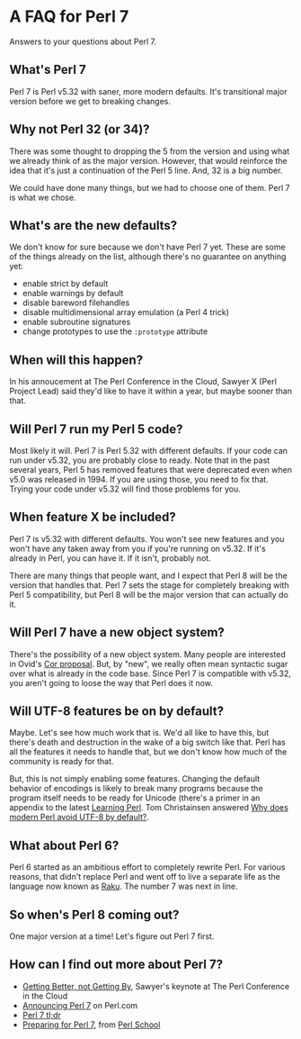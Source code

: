 # A FAQ for Perl 7

Answers to your questions about Perl 7.

## What's Perl 7

Perl 7 is Perl v5.32 with saner, more modern defaults. It's transitional major version before we get to breaking changes.

## Why not Perl 32 (or 34)?

There was some thought to dropping the 5 from the version and using what we already think of as the major version. However, that would reinforce the idea that it's just a continuation of the Perl 5 line. And, 32 is a big number. 

We could have done many things, but we had to choose one of them. Perl 7 is what we chose.

## What's are the new defaults?

We don't know for sure because we don't have Perl 7 yet. These are some of the things already on the list, although there's no guarantee on anything yet:

* enable strict by default
* enable warnings by default
* disable bareword filehandles
* disable multidimensional array emulation (a Perl 4 trick)
* enable subroutine signatures
* change prototypes to use the `:prototype` attribute

## When will this happen?

In his annoucement at The Perl Conference in the Cloud, Sawyer X (Perl Project Lead) said they'd like to have it within a year, but maybe sooner than that.

## Will Perl 7 run my Perl 5 code?

Most likely it will. Perl 7 is Perl 5.32 with different defaults. If your code can run under v5.32, you are probably close to ready. Note that in the past several years, Perl 5 has removed features that were deprecated even when v5.0 was released in 1994. If you are using those, you need to fix that. Trying your code under v5.32 will find those problems for you.

## When feature X be included?

Perl 7 is v5.32 with different defaults. You won't see new features and you won't have any taken away from you if you're running on v5.32. If it's already in Perl, you can have it. If it isn't, probably not.

There are many things that people want, and I expect that Perl 8 will be the version that handles that. Perl 7 sets the stage for completely breaking with Perl 5 compatibility, but Perl 8 will be the major version that can actually do it.

## Will Perl 7 have a new object system?

There's the possibility of a new object system. Many people are interested in Ovid's [Cor proposal](https://github.com/Ovid/Cor). But, by "new", we really often mean syntactic sugar over what is already in the code base. Since Perl 7 is compatible with v5.32, you aren't going to loose the way that Perl does it now.

## Will UTF-8 features be on by default?

Maybe. Let's see how much work that is. We'd all like to have this, but there's death and destruction in the wake of a big switch like that. Perl has all the features it needs to handle that, but we don't know how much of the community is ready for that.

But, this is not simply enabling some features. Changing the default behavior of encodings is likely to break many programs because the program itself needs to be ready for Unicode (there's a primer in an appendix to the latest [Learning Perl](https://www.learningperl.com). Tom Christainsen answered [Why does modern Perl avoid UTF-8 by default?](https://stackoverflow.com/a/6163129/2766176).

## What about Perl 6?

Perl 6 started as an ambitious effort to completely rewrite Perl. For various reasons, that didn't replace Perl and went off to live a separate life as the language now known as [Raku](https://www.raku.org). The number 7 was next in line.

## So when's Perl 8 coming out?

One major version at a time! Let's figure out Perl 7 first.

## How can I find out more about Perl 7?

* [Getting Better, not Getting By](https://www.youtube.com/watch?v=6wPMh-3qYJM), Sawyer's keynote at The Perl Conference in the Cloud
* [Announcing Perl 7](https://www.perl.com/article/announcing-perl-7/) on Perl.com
* [Perl 7 tl;dr](http://blogs.perl.org/users/brian_d_foy/2020/06/the-perl-7-tldr.html)
* [Preparing for Perl 7](https://leanpub.com/preparing_for_perl7), from [Perl School](https://perlschool.com)
